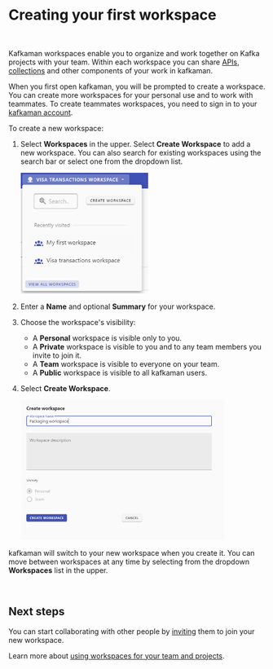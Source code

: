 # Creating your first workspace

<br />

Kafkaman workspaces enable you to organize and work together on Kafka projects with your team. Within each workspace you can share [APIs](/docs/designing-and-developing-your-api/creating-an-api/), [collections](/docs/getting-started/creating-the-first-collection/) and other components of your work in kafkaman.

When you first open kafkaman, you will be prompted to create a workspace. You can create more workspaces for your personal use and to work with teammates. To create teammates workspaces, you need to sign in to your [kafkaman account](/docs/getting-started/kafkaman-account/).

To create a new workspace:

1. Select **Workspaces** in the upper. Select **Create Workspace** to add a new workspace. You can also search for existing workspaces using the search bar or select one from the dropdown list.

    <img alt="Change workspace or create new" src="https://raw.githubusercontent.com/kafkaman-lab/kafkaman-learning-center/main/assets/recentWorkspaces.png" width="250px"/>

1. Enter a **Name** and optional **Summary** for your workspace.
1. Choose the workspace's visibility:
    * A **Personal** workspace is visible only to you.
    * A **Private** workspace is visible to you and to any team members you invite to join it.
    * A **Team** workspace is visible to everyone on your team.
    * A **Public** workspace is visible to all kafkaman users.
1. Select **Create Workspace**.

    <img alt="Change workspace or create new" src="https://raw.githubusercontent.com/kafkaman-lab/kafkaman-learning-center/main/assets/createWorkspace.png" width="400px"/>

kafkaman will switch to your new workspace when you create it. You can move between workspaces at any time by selecting from the dropdown **Workspaces** list in the upper.

<br />

## Next steps

You can start collaborating with other people by [inviting](/docs/collaborating-in-kafkaman/using-workspaces/managing-workspaces/#sharing-workspaces) them to join your new workspace.

Learn more about [using workspaces for your team and projects](/docs/collaborating-in-kafkaman/using-workspaces/creating-workspaces/).

